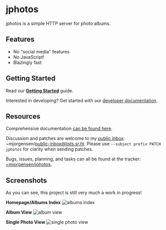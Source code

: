 # jphotos

jphotos is a simple HTTP server for photo albums.

## Features

* No "social media" features
* No JavaScript!
* Blazingly fast

## Getting Started

Read our [**Getting Started**][getting-started] guide.

Interested in developing? Get started with our [developer documentation][dev-docs].

[getting-started]:https://man.sr.ht/~mjorgensen/jphotos/getting-started.md
[dev-docs]:https://man.sr.ht/~mjorgensen/jphotos/developing:-getting-started.md

## Resources

Comprehensive documentation [can be found here][man].

Discussion and patches are welcome to my [public inbox][public-inbox]:
~mjorgensen/public-inbox@lists.sr.ht. Please use `--subject prefix PATCH
jphotos` for clarity when sending patches.

Bugs, issues, planning, and tasks can all be found at the tracker: 
[~mjorgensen/jphotos][todo].

[man]: https://man.sr.ht/~mjorgensen/jphotos
[lists-announce]: https://lists.sr.ht/~mjorgensen/jphotos-announce
[lists-devel]: https://lists.sr.ht/~mjorgensen/jphotos-devel
[todo]: https://todo.sr.ht/~mjorgensen/jphotos
[public-inbox]:https://lists.sr.ht/~mjorgensen/public-inbox

## Screenshots

As you can see, this project is still very much a work in progress!

**Homepage/Albums Index**
![albums index](https://drop.jrgnsn.net/HcHn.png)

**Album View**
![album view](https://drop.jrgnsn.net/yC3_.png)

**Single Photo View**
![single photo view](https://drop.jrgnsn.net/DGF7.png)
